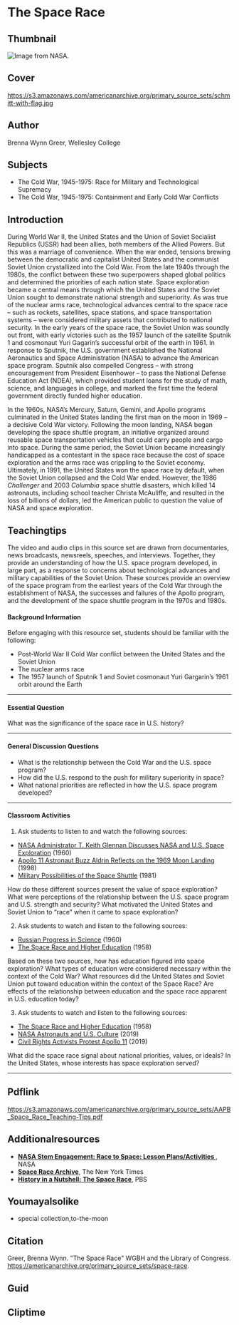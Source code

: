 # The Space Race

## Thumbnail

![Image from NASA.](https://s3.amazonaws.com/americanarchive.org/primary_source_sets/schmitt-with-flag_525px.png "Image from NASA.")

## Cover
https://s3.amazonaws.com/americanarchive.org/primary_source_sets/schmitt-with-flag.jpg

## Author

Brenna Wynn Greer, Wellesley College

## Subjects

- The Cold War, 1945-1975: Race for Military and Technological Supremacy
- The Cold War, 1945-1975: Containment and Early Cold War Conflicts

## Introduction
During World War II, the United States and the Union of Soviet Socialist Republics (USSR) had been allies, both members of the Allied Powers. But this was a marriage of convenience. When the war ended, tensions brewing between the democratic and capitalist United States and the communist Soviet Union crystallized into the Cold War. From the late 1940s through the 1980s, the conflict between these two superpowers shaped global politics and determined the priorities of each nation state. Space exploration became a central means through which the United States and the Soviet Union sought to demonstrate national strength and superiority. As was true of the nuclear arms race, technological advances central to the space race – such as rockets, satellites, space stations, and space transportation systems – were considered military assets that contributed to national security. In the early years of the space race, the Soviet Union was soundly out front, with early victories such as the 1957 launch of the satellite Sputnik 1 and cosmonaut Yuri Gagarin’s successful orbit of the earth in 1961. In response to Sputnik, the U.S. government established the National Aeronautics and Space Administration (NASA) to advance the American space program. Sputnik also compelled Congress – with strong encouragement from President Eisenhower – to pass the National Defense Education Act (NDEA), which provided student loans for the study of math, science, and languages in college, and marked the first time the federal government directly funded higher education. 

In the 1960s, NASA’s Mercury, Saturn, Gemini, and Apollo programs culminated in the United States landing the first man on the moon in 1969 – a decisive Cold War victory. Following the moon landing, NASA began developing the space shuttle program, an initiative organized around reusable space transportation vehicles that could carry people and cargo into space. During the same period, the Soviet Union became increasingly handicapped as a contestant in the space race because the cost of space exploration and the arms race was crippling to the Soviet economy. Ultimately, in 1991, the United States won the space race by default, when the Soviet Union collapsed and the Cold War ended. However, the 1986 _Challenger_ and 2003 _Columbia_ space shuttle disasters, which killed 14 astronauts, including school teacher Christa McAuliffe, and resulted in the loss of billions of dollars, led the American public to question the value of NASA and space exploration. 

## Teachingtips

The video and audio clips in this source set are drawn from documentaries, news broadcasts, newsreels, speeches, and interviews. Together, they provide an understanding of how the U.S. space program developed, in large part, as a response to concerns about technological advances and military capabilities of the Soviet Union. These sources provide an overview of the space program from the earliest years of the Cold War through the establishment of NASA, the successes and failures of the Apollo program, and the development of the space shuttle program in the 1970s and 1980s. 

#### Background Information

Before engaging with this resource set, students should be familiar with the following:

- Post-World War II Cold War conflict between the United States and the Soviet Union
- The nuclear arms race	
- The 1957 launch of Sputnik 1 and Soviet cosmonaut Yuri Gargarin’s 1961 orbit around the Earth 


<hr>

#### Essential Question 

What was the significance of the space race in U.S. history?

<hr>

#### General Discussion Questions

- What is the relationship between the Cold War and the U.S. space program?
- How did the U.S. respond to the push for military superiority in space?
- What national priorities are reflected in how the U.S. space program developed?

<hr>

#### Classroom Activities

1) Ask students to listen to and watch the following sources:   

- [NASA Administrator T. Keith Glennan Discusses NASA and U.S. Space Exploration](/primary_source_sets/space-race/3-500-2f7jtr8h) (1960)
- [Apollo 11 Astronaut Buzz Aldrin Reflects on the 1969 Moon Landing](/primary_source_sets/space-race/7-15-s46h12wk93) (1998)
- [Military Possibilities of the Space Shuttle](/primary_source_sets/space-race/8-507-p26pz52g0d) (1981)


How do these different sources present the value of space exploration? What were perceptions of the relationship between the U.S. space program and U.S. strength and security? What motivated the United States and Soviet Union to “race” when it came to space exploration? 

2) Ask students to watch and listen to the following sources: 

- [Russian Progress in Science](/primary_source_sets/space-race/1-500-542jbg75) (1960)
- [The Space Race and Higher Education](/primary_source_sets/space-race/2-500-fq9q6c18) (1958)

Based on these two sources, how has education figured into space exploration? What types of education were considered necessary within the context of the Cold War? What resources did the United States and Soviet Union put toward education within the context of the Space Race? Are effects of the relationship between education and the space race apparent in U.S. education today?

3) Ask students to watch and listen to the following sources: 

- [The Space Race and Higher Education](/primary_source_sets/space-race/2-500-fq9q6c18) (1958)
- [NASA Astronauts and U.S. Culture](/primary_source_sets/space-race/5-e3dcb4b736c) (2019)
- [Civil Rights Activists Protest Apollo 11](/primary_source_sets/space-race/6-e3dcb4b736c) (2019)

What did the space race signal about national priorities, values, or ideals? In the United States, whose interests has space exploration served?


<hr>

## Pdflink

https://s3.amazonaws.com/americanarchive.org/primary_source_sets/AAPB_Space_Race_Teaching-Tips.pdf


## Additionalresources


- **[NASA Stem Engagement: Race to Space: Lesson Plans/Activities ](https://www.nasa.gov/stem-ed-resources/race-to-space.html)**, NASA
- **[Space Race Archive](https://www.nytimes.com/2021/09/28/learning/lesson-plans/explore-the-space-race-with-the-new-york-timess-archive.html)**, The New York Times
- **[History in a Nutshell: The Space Race](https://www.pbs.org/video/the-space-race-ju0k5e/)**, PBS



## Youmayalsolike
- special collection,to-the-moon

## Citation

Greer, Brenna Wynn. "The Space Race" WGBH and the Library of Congress. https://americanarchive.org/primary_source_sets/space-race.

## Guid
## Cliptime
